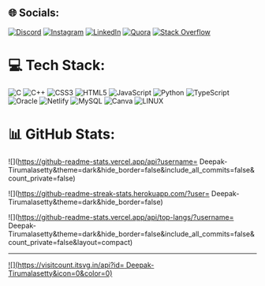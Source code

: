 

## 🌐 Socials:

[![Discord](https://img.shields.io/badge/Discord-%237289DA.svg?logo=discord&logoColor=white)](https://discord.gg/b) [![Instagram](https://img.shields.io/badge/Instagram-%23E4405F.svg?logo=Instagram&logoColor=white)](https://instagram.com/c) [![LinkedIn](https://img.shields.io/badge/LinkedIn-%230077B5.svg?logo=linkedin&logoColor=white)](https://linkedin.com/in/a) [![Quora](https://img.shields.io/badge/Quora-%23B92B27.svg?logo=Quora&logoColor=white)](https://quora.com/profile/d) [![Stack Overflow](https://img.shields.io/badge/-Stackoverflow-FE7A16?logo=stack-overflow&logoColor=white)](https://stackoverflow.com/users/e) 



# 💻 Tech Stack:

![C](https://img.shields.io/badge/c-%2300599C.svg?style=for-the-badge&logo=c&logoColor=white) ![C++](https://img.shields.io/badge/c++-%2300599C.svg?style=for-the-badge&logo=c%2B%2B&logoColor=white) ![CSS3](https://img.shields.io/badge/css3-%231572B6.svg?style=for-the-badge&logo=css3&logoColor=white) ![HTML5](https://img.shields.io/badge/html5-%23E34F26.svg?style=for-the-badge&logo=html5&logoColor=white) ![JavaScript](https://img.shields.io/badge/javascript-%23323330.svg?style=for-the-badge&logo=javascript&logoColor=%23F7DF1E) ![Python](https://img.shields.io/badge/python-3670A0?style=for-the-badge&logo=python&logoColor=ffdd54) ![TypeScript](https://img.shields.io/badge/typescript-%23007ACC.svg?style=for-the-badge&logo=typescript&logoColor=white) ![Oracle](https://img.shields.io/badge/Oracle-F80000?style=for-the-badge&logo=oracle&logoColor=white) ![Netlify](https://img.shields.io/badge/netlify-%23000000.svg?style=for-the-badge&logo=netlify&logoColor=#00C7B7) ![MySQL](https://img.shields.io/badge/mysql-%2300f.svg?style=for-the-badge&logo=mysql&logoColor=white) ![Canva](https://img.shields.io/badge/Canva-%2300C4CC.svg?style=for-the-badge&logo=Canva&logoColor=white) ![LINUX](https://img.shields.io/badge/Linux-FCC624?style=for-the-badge&logo=linux&logoColor=black)

# 📊 GitHub Stats:

![](https://github-readme-stats.vercel.app/api?username= Deepak-Tirumalasetty&theme=dark&hide_border=false&include_all_commits=false&count_private=false)<br/>

![](https://github-readme-streak-stats.herokuapp.com/?user= Deepak-Tirumalasetty&theme=dark&hide_border=false)<br/>

![](https://github-readme-stats.vercel.app/api/top-langs/?username= Deepak-Tirumalasetty&theme=dark&hide_border=false&include_all_commits=false&count_private=false&layout=compact)



---

[![](https://visitcount.itsvg.in/api?id= Deepak-Tirumalasetty&icon=0&color=0)](https://visitcount.itsvg.in)



<!-- Proudly created with GPRM ( https://gprm.itsvg.in ) -->


